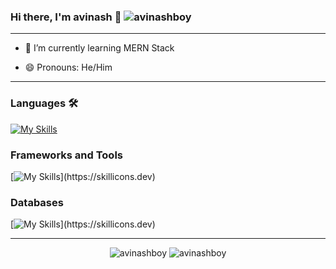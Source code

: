 ### Hi there, I'm avinash 👋 <img src="https://komarev.com/ghpvc/?username=avinashboy&label=Profile%20views&color=0e75b6&style=flat" alt="avinashboy" /> 
	

<hr>


- 🌱 I’m currently learning MERN Stack
<!-- - 💬 Ask me about ... -->
<!-- - 📫 How to reach me: ... -->
- 😄 Pronouns: He/Him

<!-- - ⚡ Fun fact: I.. -->

<hr>

### Languages 🛠
[![My Skills](https://skillicons.dev/icons?i=nodejs,python,cpp)](https://skillicons.dev)

### Frameworks and Tools
[![My Skills](https://skillicons.dev/icons?i=git,react,express,sass,heroku,netlify,)](https://skillicons.dev)

### Databases
[![My Skills](https://skillicons.dev/icons?i=mongodb,postgres,)](https://skillicons.dev)

<hr>

<p align="center">
	<img src="https://github-readme-stats.vercel.app/api?username=avinashboy&show_icons=true&locale=en&theme=dark" alt="avinashboy" />
  	<img src="https://github-readme-stats.vercel.app/api/top-langs?username=avinashboy&show_icons=true&locale=en&layout=compact&theme=dark" alt="avinashboy" />
</p>


